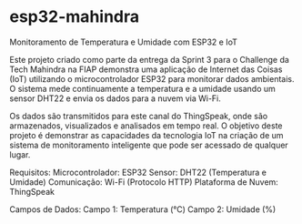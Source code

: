 # esp32-mahindra
Monitoramento de Temperatura e Umidade com ESP32 e IoT

Este projeto criado como parte da entrega da Sprint 3 para o Challenge da Tech Mahindra na FIAP demonstra uma aplicação de Internet das Coisas (IoT) utilizando o microcontrolador ESP32 para monitorar dados ambientais. O sistema mede continuamente a temperatura e a umidade usando um sensor DHT22 e envia os dados para a nuvem via Wi-Fi.

Os dados são transmitidos para este canal do ThingSpeak, onde são armazenados, visualizados e analisados em tempo real. O objetivo deste projeto é demonstrar as capacidades da tecnologia IoT na criação de um sistema de monitoramento inteligente que pode ser acessado de qualquer lugar.

Requisitos:
Microcontrolador: ESP32
Sensor: DHT22 (Temperatura e Umidade)
Comunicação: Wi-Fi (Protocolo HTTP)
Plataforma de Nuvem: ThingSpeak

Campos de Dados:
Campo 1: Temperatura (°C)
Campo 2: Umidade (%)
